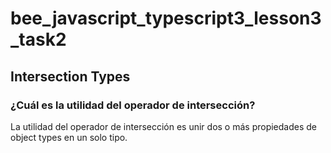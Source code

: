 # bee_javascript_typescript3_lesson3_task2

## Intersection Types

### ¿Cuál es la utilidad del operador de intersección?

La utilidad del operador de intersección es unir dos o más propiedades de object types en un solo tipo.
